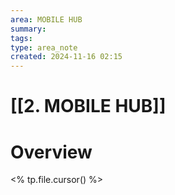 ```yaml
---
area: MOBILE HUB
summary: 
tags: 
type: area_note
created: 2024-11-16 02:15
---
```

# [[2. MOBILE HUB]] 
# Overview
<% tp.file.cursor() %>

